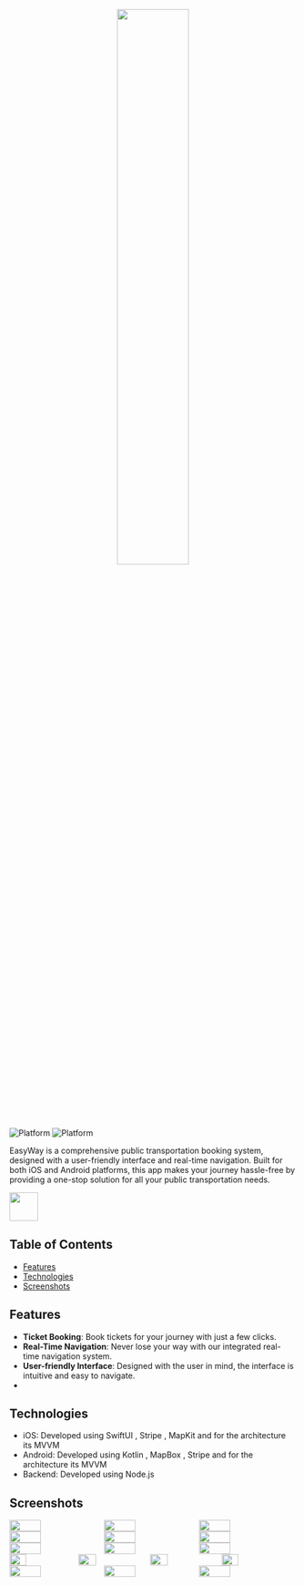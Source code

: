 <p align="center">
  <img src="https://github.com/RayenMajdoub/EasyWay/assets/109281682/e22c95b7-ca38-4260-9a91-e6870f9ef43f" width="50%">
</p>

![Platform](https://img.shields.io/badge/iOS-orange?style=for-the-badge&logo=apple)
![Platform](https://img.shields.io/badge/Android-blue?style=for-the-badge&logo=android)

EasyWay is a comprehensive public transportation booking system, designed with a user-friendly interface and real-time navigation. Built for both iOS and Android platforms, this app makes your journey hassle-free by providing a one-stop solution for all your public transportation needs.


<a href="https://appgallery.huawei.com/app/C107549527">
  <img src="https://github.com/RayenMajdoub/EasyWay/assets/109281682/f0558464-6993-40d5-9c42-f51918e96edf" " height="50">
</a>

## Table of Contents

- [Features](#features)
- [Technologies](#technologies)
- [Screenshots](#screenshots)



## Features

- **Ticket Booking**: Book tickets for your journey with just a few clicks.
- **Real-Time Navigation**: Never lose your way with our integrated real-time navigation system.
- **User-friendly Interface**: Designed with the user in mind, the interface is intuitive and easy to navigate.
- 
## Technologies

- iOS: Developed using SwiftUI , Stripe , MapKit and for the architecture its MVVM
- Android: Developed using Kotlin , MapBox , Stripe and for the architecture its MVVM 
- Backend: Developed using Node.js 
## Screenshots
<div style="display: flex;">
  <img src="https://github.com/RayenMajdoub/EasyWay/assets/109281682/024cee0b-2f6b-4067-8739-8fa0bde9c830" style="width: 33%;">
  <img src="https://github.com/RayenMajdoub/EasyWay/assets/109281682/91cd16fe-8aa9-41c1-8fe3-6145027e9e98" style="width: 33%;">
  <img src="https://github.com/RayenMajdoub/EasyWay/assets/109281682/5ed8b110-bf44-4116-9e3b-777fe335616f" style="width: 33%;">
</div>
<div style="display: flex;">
  <img src="https://github.com/RayenMajdoub/EasyWay/assets/109281682/b9c6a1f0-5bd1-4336-8fa4-7f7f0fbfc216" style="width: 33%;">
  <img src="https://github.com/RayenMajdoub/EasyWay/assets/109281682/d6a8fba4-c1a0-4256-836b-4258a5783dc9" style="width: 33%;">
  <img src="https://github.com/RayenMajdoub/EasyWay/assets/109281682/ee472281-3066-49ee-93ab-26b4cb0c0572" style="width: 33%;">
</div>

<div style="display: flex;">
  <img src="https://github.com/RayenMajdoub/EasyWay/assets/109281682/0c3d1937-f87a-4740-835c-c2ba30814b01" style="width: 33%;">
  <img src="https://github.com/RayenMajdoub/EasyWay/assets/109281682/b0be59fe-fd2e-4e55-8257-0615e22f52d8" style="width: 33%;">
  <img src="https://github.com/RayenMajdoub/EasyWay/assets/109281682/96e16593-cbab-4a23-b02c-56261a79363b" style="width: 33%;">
</div>
<div style="display: flex;">
    <img src="https://github.com/RayenMajdoub/EasyWay/assets/109281682/32177ea0-6594-4bb7-8655-6356c29188a2" style="width: 24%;">
  <img src="https://github.com/RayenMajdoub/EasyWay/assets/109281682/9647502d-05d4-490a-8c66-16cb49d54282" style="width: 25%;">
  <img src="https://github.com/RayenMajdoub/EasyWay/assets/109281682/519d41b3-e5bb-41f7-ab9d-c576d2667ac3" style="width: 25%;">
  <img src="https://github.com/RayenMajdoub/EasyWay/assets/109281682/63fbd182-e1cd-4ec8-b0c4-028fb2683034" style="width: 24%;">
</div>
<div style="display: flex;">
  <img src="https://github.com/RayenMajdoub/EasyWay/assets/109281682/fefd24e9-8402-447c-af3c-4d88a1c2dae4" style="width: 33%;">
  <img src="https://github.com/RayenMajdoub/EasyWay/assets/109281682/94028e2c-c9b8-4dd3-8c94-67ed50a49d95 " style="width: 33%;">
  <img src="https://github.com/RayenMajdoub/EasyWay/assets/109281682/6e88fee9-ddb4-48a3-a01d-3bcf5c28c365" style="width: 33%;">
</div>






